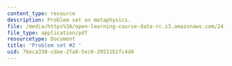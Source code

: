 ```yaml
---
content_type: resource
description: Problem set on metaphysics.
file: /media/https%3A/open-learning-course-data-rc.s3.amazonaws.com/24-221-metaphysics-spring-2015/76eca330cdae2fa85ec629511b1fc4d4_MIT24_221S15_ProblemSet2.pdf
file_type: application/pdf
resourcetype: Document
title: 'Problem set #2 '
uid: 76eca330-cdae-2fa8-5ec6-29511b1fc4d4
---
```

